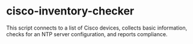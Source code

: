 # cisco-inventory-checker
This script connects to a list of Cisco devices, collects basic information, checks for an NTP server configuration, and reports compliance.
